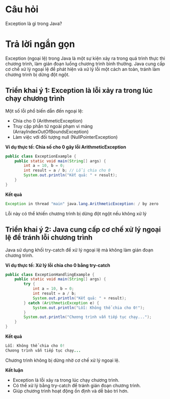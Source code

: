 # Câu hỏi
Exception là gì trong Java?

# Trả lời ngắn gọn  
Exception (ngoại lệ) trong Java là một sự kiện xảy ra trong quá trình thực thi chương trình, làm gián đoạn luồng chương trình bình thường. Java cung cấp cơ chế xử lý ngoại lệ để phát hiện và xử lý lỗi một cách an toàn, tránh làm chương trình bị dừng đột ngột.


## Triển khai ý 1: Exception là lỗi xảy ra trong lúc chạy chương trình 
Một số lỗi phổ biến dẫn đến ngoại lệ:
*	Chia cho 0 (ArithmeticException)
*	Truy cập phần tử ngoài phạm vi mảng (ArrayIndexOutOfBoundsException)
*	Làm việc với đối tượng null (NullPointerException)
  
**Ví dụ thực tế: Chia số cho 0 gây lỗi ArithmeticException**   
```java
public class ExceptionExample {
    public static void main(String[] args) {
        int a = 10, b = 0;
        int result = a / b; // Lỗi chia cho 0
        System.out.println("Kết quả: " + result);
    }
}

```  
**Kết quả**
```java
Exception in thread "main" java.lang.ArithmeticException: / by zero
```
Lỗi này có thể khiến chương trình bị dừng đột ngột nếu không xử lý

## Triển khai ý 2: Java cung cấp cơ chế xử lý ngoại lệ để tránh lỗi chương trình
Java sử dụng khối try-catch để xử lý ngoại lệ mà không làm gián đoạn chương trình.

**Ví dụ thực tế: Xử lý lỗi chia cho 0 bằng try-catch**   
```java
public class ExceptionHandlingExample {
    public static void main(String[] args) {
        try {
            int a = 10, b = 0;
            int result = a / b;
            System.out.println("Kết quả: " + result);
        } catch (ArithmeticException e) {
            System.out.println("Lỗi: Không thể chia cho 0!");
        }
        System.out.println("Chương trình vẫn tiếp tục chạy...");
    }
}

```  

**Kết quả**
```java
Lỗi: Không thể chia cho 0!  
Chương trình vẫn tiếp tục chạy...
```
Chương trình không bị dừng nhờ cơ chế xử lý ngoại lệ.

**Kết luận**
*	Exception là lỗi xảy ra trong lúc chạy chương trình.
*	Có thể xử lý bằng try-catch để tránh gián đoạn chương trình.
*	Giúp chương trình hoạt động ổn định và dễ bảo trì hơn.

